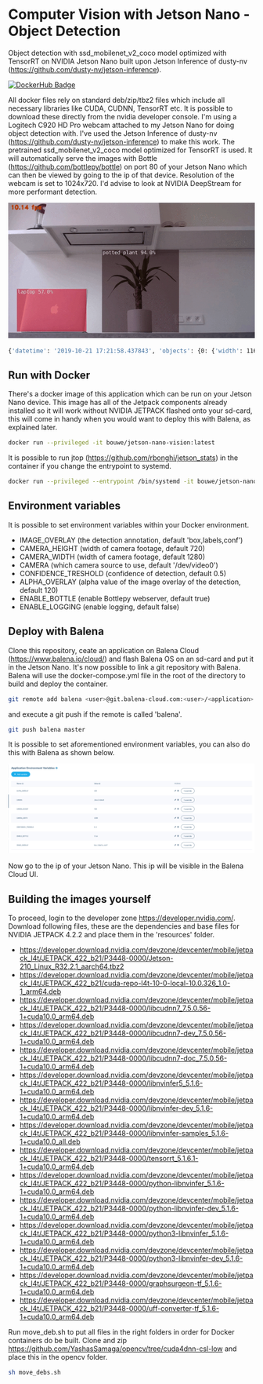 # Computer Vision with Jetson Nano - Object Detection
Object detection with ssd_mobilenet_v2_coco model optimized with TensorRT on NVIDIA Jetson Nano built upon Jetson Inference of dusty-nv (https://github.com/dusty-nv/jetson-inference).

[![DockerHub Badge](https://dockeri.co/image/bouwe/jetson-nano-vision)](https://hub.docker.com/r/bouwe/jetson-nano-vision)

All docker files rely on standard deb/zip/tbz2 files which include all necessary libraries like CUDA, CUDNN, TensorRT etc. It is possible to download these directly from the nvidia developer console. I'm using a Logitech C920 HD Pro webcam attached to my Jetson Nano for doing object detection with. I've used the Jetson Inference of dusty-nv (https://github.com/dusty-nv/jetson-inference) to make this work. The pretrained ssd_mobilenet_v2_coco model optimized for TensorRT is used. It will automatically serve the images with Bottle (https://github.com/bottlepy/bottle) on port 80 of your Jetson Nano which can then be viewed by going to the ip of that device. Resolution of the webcam is set to 1024x720. I'd advise to look at NVIDIA DeepStream for more performant detection.

[![jetson-nano](./images/detection.gif)](./images/detection.gif)

```bash
{'datetime': '2019-10-21 17:21:58.437843', 'objects': {0: {'width': 1162.0321044921875, 'height': 647.0380249023438, 'class': 'potted plant', 'confidence': 0.7641790533065796, 'center': (611.6964111328125, 379.59674072265625)}, 1: {'width': 1234.2661349701875, 'height': 829.8434554443438, 'class': 'vase', 'confidence': 0.7241782743065926, 'center': (608.7052469498425, 445.52664032255785)}}, 'objects_count': '2'}
```

## Run with Docker
There's a docker image of this application which can be run on your Jetson Nano device. This image has all of the Jetpack components already installed so it will work without NVIDIA JETPACK flashed onto your sd-card, this will come in handy when you would want to deploy this with Balena, as explained later.

```bash
docker run --privileged -it bouwe/jetson-nano-vision:latest
```

It is possible to run jtop (https://github.com/rbonghi/jetson_stats) in the container if you change the entrypoint to systemd.

```bash
docker run --privileged --entrypoint /bin/systemd -it bouwe/jetson-nano-vision:latest
```

## Environment variables
It is possible to set environment variables within your Docker environment.

* IMAGE_OVERLAY (the detection annotation, default 'box,labels,conf')
* CAMERA_HEIGHT (width of camera footage, default 720)
* CAMERA_WIDTH (width of camera footage, default 1280)
* CAMERA (which camera source to use, default '/dev/video0')
* CONFIDENCE_TRESHOLD (confidence of detection, default 0.5)
* ALPHA_OVERLAY (alpha value of the image overlay of the detection, default 120)
* ENABLE_BOTTLE (enable Bottlepy webserver, default true)
* ENABLE_LOGGING (enable logging, default false)

## Deploy with Balena
Clone this repository, ceate an application on Balena Cloud (https://www.balena.io/cloud/) and flash Balena OS on an sd-card and put it in the Jetson Nano. It's now possible to link a git repository with Balena. Balena will use the docker-compose.yml file in the root of the directory to build and deploy the container.

```bash
git remote add balena <user>@git.balena-cloud.com:<user>/<application>.git
```
and execute a git push if the remote is called 'balena'.
```bash
git push balena master
```

It is possible to set aforementioned environment variables, you can also do this with Balena as shown below.

[![balena](./images/balena.png)](./images/balena.png)

Now go to the ip of your Jetson Nano. This ip will be visible in the Balena Cloud UI.

## Building the images yourself
To proceed, login to the developer zone https://developer.nvidia.com/. Download following files, these are the dependencies and base files for NVIDIA JETPACK 4.2.2 and place them in the 'resources' folder.
* https://developer.download.nvidia.com/devzone/devcenter/mobile/jetpack_l4t/JETPACK_422_b21/P3448-0000/Jetson-210_Linux_R32.2.1_aarch64.tbz2
* https://developer.download.nvidia.com/devzone/devcenter/mobile/jetpack_l4t/JETPACK_422_b21/cuda-repo-l4t-10-0-local-10.0.326_1.0-1_arm64.deb
* https://developer.download.nvidia.com/devzone/devcenter/mobile/jetpack_l4t/JETPACK_422_b21/P3448-0000/libcudnn7_7.5.0.56-1+cuda10.0_arm64.deb
* https://developer.download.nvidia.com/devzone/devcenter/mobile/jetpack_l4t/JETPACK_422_b21/P3448-0000/libcudnn7-dev_7.5.0.56-1+cuda10.0_arm64.deb
* https://developer.download.nvidia.com/devzone/devcenter/mobile/jetpack_l4t/JETPACK_422_b21/P3448-0000/libcudnn7-doc_7.5.0.56-1+cuda10.0_arm64.deb
* https://developer.download.nvidia.com/devzone/devcenter/mobile/jetpack_l4t/JETPACK_422_b21/P3448-0000/libnvinfer5_5.1.6-1+cuda10.0_arm64.deb
* https://developer.download.nvidia.com/devzone/devcenter/mobile/jetpack_l4t/JETPACK_422_b21/P3448-0000/libnvinfer-dev_5.1.6-1+cuda10.0_arm64.deb
* https://developer.download.nvidia.com/devzone/devcenter/mobile/jetpack_l4t/JETPACK_422_b21/P3448-0000/libnvinfer-samples_5.1.6-1+cuda10.0_all.deb
* https://developer.download.nvidia.com/devzone/devcenter/mobile/jetpack_l4t/JETPACK_422_b21/P3448-0000/tensorrt_5.1.6.1-1+cuda10.0_arm64.deb
* https://developer.download.nvidia.com/devzone/devcenter/mobile/jetpack_l4t/JETPACK_422_b21/P3448-0000/python-libnvinfer_5.1.6-1+cuda10.0_arm64.deb
* https://developer.download.nvidia.com/devzone/devcenter/mobile/jetpack_l4t/JETPACK_422_b21/P3448-0000/python-libnvinfer-dev_5.1.6-1+cuda10.0_arm64.deb
* https://developer.download.nvidia.com/devzone/devcenter/mobile/jetpack_l4t/JETPACK_422_b21/P3448-0000/python3-libnvinfer_5.1.6-1+cuda10.0_arm64.deb
* https://developer.download.nvidia.com/devzone/devcenter/mobile/jetpack_l4t/JETPACK_422_b21/P3448-0000/python3-libnvinfer-dev_5.1.6-1+cuda10.0_arm64.deb
* https://developer.download.nvidia.com/devzone/devcenter/mobile/jetpack_l4t/JETPACK_422_b21/P3448-0000/graphsurgeon-tf_5.1.6-1+cuda10.0_arm64.deb
* https://developer.download.nvidia.com/devzone/devcenter/mobile/jetpack_l4t/JETPACK_422_b21/P3448-0000/uff-converter-tf_5.1.6-1+cuda10.0_arm64.deb

Run move_deb.sh to put all files in the right folders in order for Docker containers do be built. Clone and zip https://github.com/YashasSamaga/opencv/tree/cuda4dnn-csl-low and place this in the opencv folder.

```bash
sh move_debs.sh
```